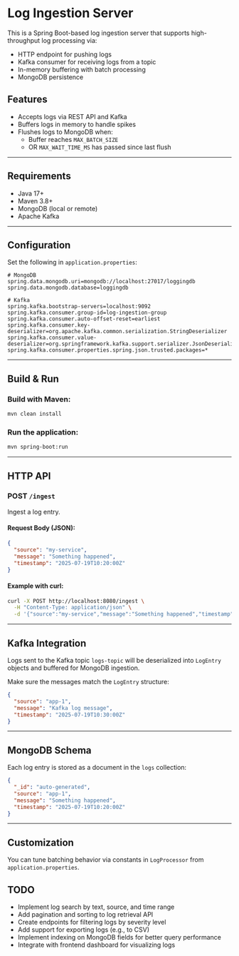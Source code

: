 # Log Ingestion Server

This is a Spring Boot-based log ingestion server that supports high-throughput log processing via:

- HTTP endpoint for pushing logs
- Kafka consumer for receiving logs from a topic
- In-memory buffering with batch processing
- MongoDB persistence

## Features

- Accepts logs via REST API and Kafka
- Buffers logs in memory to handle spikes
- Flushes logs to MongoDB when:
  - Buffer reaches `MAX_BATCH_SIZE`
  - OR `MAX_WAIT_TIME_MS` has passed since last flush

---

## Requirements

- Java 17+
- Maven 3.8+
- MongoDB (local or remote)
- Apache Kafka

---

## Configuration

Set the following in `application.properties`:

```properties
# MongoDB
spring.data.mongodb.uri=mongodb://localhost:27017/loggingdb
spring.data.mongodb.database=loggingdb

# Kafka
spring.kafka.bootstrap-servers=localhost:9092
spring.kafka.consumer.group-id=log-ingestion-group
spring.kafka.consumer.auto-offset-reset=earliest
spring.kafka.consumer.key-deserializer=org.apache.kafka.common.serialization.StringDeserializer
spring.kafka.consumer.value-deserializer=org.springframework.kafka.support.serializer.JsonDeserializer
spring.kafka.consumer.properties.spring.json.trusted.packages=*
```

---

## Build & Run

### Build with Maven:

```bash
mvn clean install
```

### Run the application:

```bash
mvn spring-boot:run
```

---

## HTTP API

### POST `/ingest`

Ingest a log entry.

#### Request Body (JSON):

```json
{
  "source": "my-service",
  "message": "Something happened",
  "timestamp": "2025-07-19T10:20:00Z"
}
```

#### Example with curl:

```bash
curl -X POST http://localhost:8080/ingest \
  -H "Content-Type: application/json" \
  -d '{"source":"my-service","message":"Something happened","timestamp":"2025-07-19T10:20:00Z"}'
```

---

## Kafka Integration

Logs sent to the Kafka topic `logs-topic` will be deserialized into `LogEntry` objects and buffered for MongoDB ingestion.

Make sure the messages match the `LogEntry` structure:

```json
{
  "source": "app-1",
  "message": "Kafka log message",
  "timestamp": "2025-07-19T10:30:00Z"
}
```

---

## MongoDB Schema

Each log entry is stored as a document in the `logs` collection:

```json
{
  "_id": "auto-generated",
  "source": "app-1",
  "message": "Something happened",
  "timestamp": "2025-07-19T10:20:00Z"
}
```

---

## Customization

You can tune batching behavior via constants in `LogProcessor` from `application.properties`.


## TODO

- Implement log search by text, source, and time range
- Add pagination and sorting to log retrieval API
- Create endpoints for filtering logs by severity level
- Add support for exporting logs (e.g., to CSV)
- Implement indexing on MongoDB fields for better query performance
- Integrate with frontend dashboard for visualizing logs
